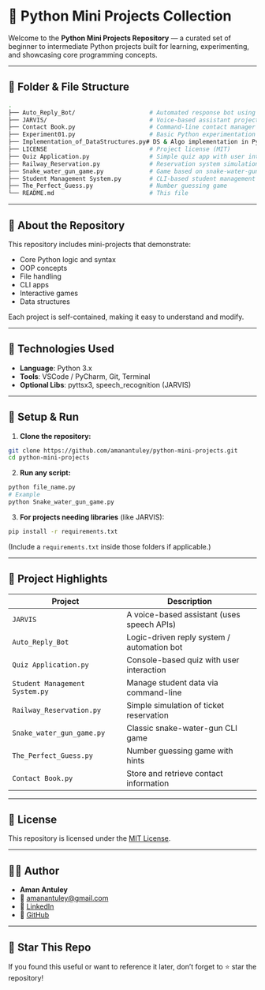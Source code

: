 
# 🐍 Python Mini Projects Collection

Welcome to the **Python Mini Projects Repository** — a curated set of beginner to intermediate Python projects built for learning, experimenting, and showcasing core programming concepts.

---

## 📁 Folder & File Structure

```bash
.
├── Auto_Reply_Bot/                     # Automated response bot using logic/AI
├── JARVIS/                             # Voice-based assistant project
├── Contact Book.py                     # Command-line contact manager
├── Experiment01.py                     # Basic Python experimentation file
├── Implementation_of_DataStructures.py# DS & Algo implementation in Python
├── LICENSE                             # Project license (MIT)
├── Quiz Application.py                 # Simple quiz app with user interaction
├── Railway_Reservation.py              # Reservation system simulation
├── Snake_water_gun_game.py             # Game based on snake-water-gun logic
├── Student Management System.py        # CLI-based student management system
├── The_Perfect_Guess.py                # Number guessing game
└── README.md                           # This file
````

---

## 🧠 About the Repository

This repository includes mini-projects that demonstrate:

* Core Python logic and syntax
* OOP concepts
* File handling
* CLI apps
* Interactive games
* Data structures

Each project is self-contained, making it easy to understand and modify.

---

## 🔧 Technologies Used

* **Language**: Python 3.x
* **Tools**: VSCode / PyCharm, Git, Terminal
* **Optional Libs**: pyttsx3, speech\_recognition (JARVIS)

---

## 🚀 Setup & Run

1. **Clone the repository:**

```bash
git clone https://github.com/amanantuley/python-mini-projects.git
cd python-mini-projects
```

2. **Run any script:**

```bash
python file_name.py
# Example
python Snake_water_gun_game.py
```

3. **For projects needing libraries** (like JARVIS):

```bash
pip install -r requirements.txt
```

(Include a `requirements.txt` inside those folders if applicable.)

---

## 📂 Project Highlights

| Project                        | Description                                |
| ------------------------------ | ------------------------------------------ |
| `JARVIS`                       | A voice-based assistant (uses speech APIs) |
| `Auto_Reply_Bot`               | Logic-driven reply system / automation bot |
| `Quiz Application.py`          | Console-based quiz with user interaction   |
| `Student Management System.py` | Manage student data via command-line       |
| `Railway_Reservation.py`       | Simple simulation of ticket reservation    |
| `Snake_water_gun_game.py`      | Classic snake-water-gun CLI game           |
| `The_Perfect_Guess.py`         | Number guessing game with hints            |
| `Contact Book.py`              | Store and retrieve contact information     |

---

## 📜 License

This repository is licensed under the [MIT License](./LICENSE).

---

## 🙋‍♂️ Author

* **Aman Antuley**
* 📧 [amanantuley@gmail.com](mailto:amanantuley@gmail.com)
* 🔗 [LinkedIn](https://linkedin.com/in/amanantuley)
* 🐙 [GitHub](https://github.com/amanantuley)

---

## 🌟 Star This Repo

If you found this useful or want to reference it later, don’t forget to ⭐ star the repository!


